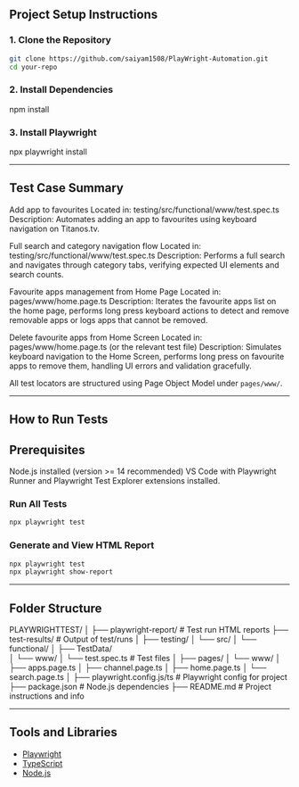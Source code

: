 
## Project Setup Instructions

### 1. Clone the Repository
```bash
git clone https://github.com/saiyam1508/PlayWright-Automation.git
cd your-repo
```

### 2. Install Dependencies
npm install

### 3. Install Playwright
npx playwright install

---


## Test Case Summary


Add app to favourites
Located in: testing/src/functional/www/test.spec.ts
Description: Automates adding an app to favourites using keyboard navigation on Titanos.tv.

Full search and category navigation flow
Located in: testing/src/functional/www/test.spec.ts
Description: Performs a full search and navigates through category tabs, verifying expected UI elements and search counts.

Favourite apps management from Home Page
Located in: pages/www/home.page.ts
Description: Iterates the favourite apps list on the home page, performs long press keyboard actions to detect and remove removable apps or logs apps that cannot be removed.

Delete favourite apps from Home Screen
Located in: pages/www/home.page.ts (or the relevant test file)
Description: Simulates keyboard navigation to the Home Screen, performs long press on favourite apps to remove them, handling UI errors and validation gracefully.


All test locators are structured using Page Object Model under `pages/www/`.

---

## How to Run Tests

## Prerequisites
Node.js installed (version >= 14 recommended)
VS Code with Playwright Runner and Playwright Test Explorer extensions installed.

### Run All Tests
```bash
npx playwright test
```

### Generate and View HTML Report
```bash
npx playwright test
npx playwright show-report
```

---

## Folder Structure

PLAYWRIGHTTEST/
│
├── playwright-report/          # Test run HTML reports
├── test-results/               # Output of test/runs
│
├── testing/
│   └── src/
│       └── functional/
│           ├── TestData/             
│           └── www/
│               └── test.spec.ts       # Test files
│
├── pages/
│   └── www/
│       ├── apps.page.ts
│       ├── channel.page.ts
│       ├── home.page.ts
│       └── search.page.ts
│
├── playwright.config.js/ts      # Playwright config for project
├── package.json                 # Node.js dependencies
├── README.md                    # Project instructions and info


---

## Tools and Libraries

- [Playwright](https://playwright.dev/)
- [TypeScript](https://www.typescriptlang.org/)
- [Node.js](https://nodejs.org/)

